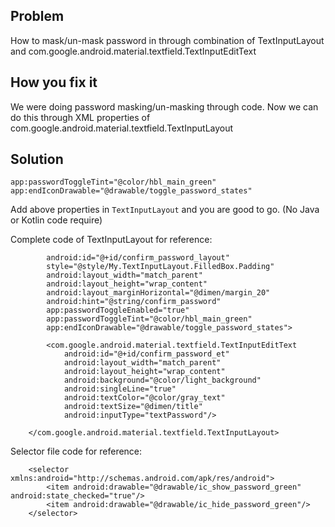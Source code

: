 
## Problem
  How to mask/un-mask password in through combination of TextInputLayout and com.google.android.material.textfield.TextInputEditText

## How you fix it
   We were doing password masking/un-masking through code. Now we can do this through XML properties of com.google.android.material.textfield.TextInputLayout

## Solution

```app:passwordToggleEnabled="true"
app:passwordToggleTint="@color/hbl_main_green"
app:endIconDrawable="@drawable/toggle_password_states"
```
		
Add above properties in `TextInputLayout` and you are good to go. (No Java or Kotlin code require)
		
		
Complete code of TextInputLayout for reference:
		
```		<com.google.android.material.textfield.TextInputLayout
        android:id="@+id/confirm_password_layout"
        style="@style/My.TextInputLayout.FilledBox.Padding"
        android:layout_width="match_parent"
        android:layout_height="wrap_content"
        android:layout_marginHorizontal="@dimen/margin_20"
        android:hint="@string/confirm_password"
        app:passwordToggleEnabled="true"
        app:passwordToggleTint="@color/hbl_main_green"
        app:endIconDrawable="@drawable/toggle_password_states">

        <com.google.android.material.textfield.TextInputEditText
            android:id="@+id/confirm_password_et"
            android:layout_width="match_parent"
            android:layout_height="wrap_content"
            android:background="@color/light_background"
            android:singleLine="true"
            android:textColor="@color/gray_text"
            android:textSize="@dimen/title"
            android:inputType="textPassword"/>

    </com.google.android.material.textfield.TextInputLayout>
```	
	
Selector file code for reference:
	
```	<?xml version="1.0" encoding="utf-8"?>
	<selector xmlns:android="http://schemas.android.com/apk/res/android">
		<item android:drawable="@drawable/ic_show_password_green" android:state_checked="true"/>
		<item android:drawable="@drawable/ic_hide_password_green"/>
	</selector>
```